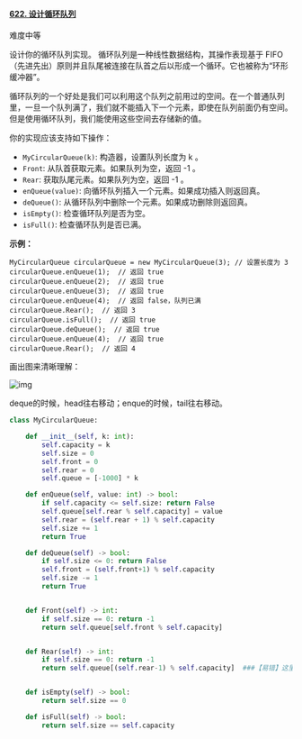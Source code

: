 #### [622. 设计循环队列](https://leetcode-cn.com/problems/design-circular-queue/)

难度中等

设计你的循环队列实现。 循环队列是一种线性数据结构，其操作表现基于 FIFO（先进先出）原则并且队尾被连接在队首之后以形成一个循环。它也被称为“环形缓冲器”。

循环队列的一个好处是我们可以利用这个队列之前用过的空间。在一个普通队列里，一旦一个队列满了，我们就不能插入下一个元素，即使在队列前面仍有空间。但是使用循环队列，我们能使用这些空间去存储新的值。

你的实现应该支持如下操作：

- `MyCircularQueue(k)`: 构造器，设置队列长度为 k 。
- `Front`: 从队首获取元素。如果队列为空，返回 -1 。
- `Rear`: 获取队尾元素。如果队列为空，返回 -1 。
- `enQueue(value)`: 向循环队列插入一个元素。如果成功插入则返回真。
- `deQueue()`: 从循环队列中删除一个元素。如果成功删除则返回真。
- `isEmpty()`: 检查循环队列是否为空。
- `isFull()`: 检查循环队列是否已满。

 

**示例：**

```
MyCircularQueue circularQueue = new MyCircularQueue(3); // 设置长度为 3
circularQueue.enQueue(1);  // 返回 true
circularQueue.enQueue(2);  // 返回 true
circularQueue.enQueue(3);  // 返回 true
circularQueue.enQueue(4);  // 返回 false，队列已满
circularQueue.Rear();  // 返回 3
circularQueue.isFull();  // 返回 true
circularQueue.deQueue();  // 返回 true
circularQueue.enQueue(4);  // 返回 true
circularQueue.Rear();  // 返回 4
```

画出图来清晰理解：

![img](https://pic1.zhimg.com/80/v2-0f845fb1385725c790e427d839ec268a_1440w.png)

deque的时候，head往右移动；enque的时候，tail往右移动。

```python
class MyCircularQueue:

    def __init__(self, k: int):
        self.capacity = k
        self.size = 0
        self.front = 0
        self.rear = 0
        self.queue = [-1000] * k

    def enQueue(self, value: int) -> bool:
        if self.capacity <= self.size: return False
        self.queue[self.rear % self.capacity] = value
        self.rear = (self.rear + 1) % self.capacity
        self.size += 1
        return True

    def deQueue(self) -> bool:
        if self.size <= 0: return False
        self.front = (self.front+1) % self.capacity
        self.size -= 1
        return True


    def Front(self) -> int:
        if self.size == 0: return -1
        return self.queue[self.front % self.capacity]


    def Rear(self) -> int:
        if self.size == 0: return -1
        return self.queue[(self.rear-1) % self.capacity]  ###【易错】这里要减去1


    def isEmpty(self) -> bool:
        return self.size == 0

    def isFull(self) -> bool:
        return self.size == self.capacity


```

